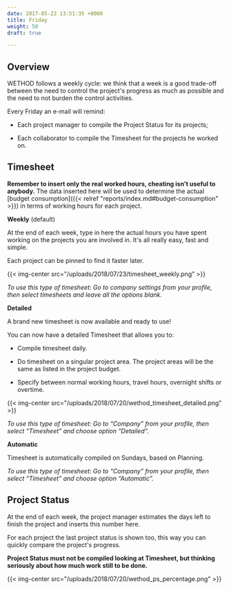 ```yaml
---
date: 2017-05-22 13:51:35 +0000
title: Friday
weight: 50
draft: true

---
```

## Overview

WETHOD follows a weekly cycle: we think that a week is a good trade-off between the need to control the project's progress as much as possible and the need to not burden the control activities.

Every Friday an e-mail will remind:

* Each project manager to compile the Project Status for its projects;

* Each collaborator to compile the Timesheet for the projects he worked on.


## Timesheet

**Remember to insert only the real worked hours, cheating isn't useful to anybody.** The data inserted here will be used to determine the actual [budget consumption]({{< relref "reports/index.md#budget-consumption" >}}) in terms of working hours for each project.


**Weekly** (default)

At the end of each week, type in here the actual hours you have spent working on the projects you are involved in. It's all really easy, fast and simple.

Each project can be pinned to find it faster later.

{{< img-center src="/uploads/2018/07/23/timesheet_weekly.png" >}}

_To use this type of timesheet:
Go to company settings from your profile, then select timesheets and leave all the options blank._


**Detailed**

A brand new timesheet is now available and ready to use!

You can now have a detailed Timesheet that allows you to:

* Compile timesheet daily.

* Do timesheet on a singular project area. 
  The project areas will be the same as listed in the project budget. 

* Specify between normal working hours, travel hours, overnight shifts or     overtime.

{{< img-center src="/uploads/2018/07/20/wethod_timesheet_detailed.png" >}}

_To use this type of timesheet: 
Go to “Company” from your profile, then select “Timesheet” and choose option “Detailed”._


**Automatic** 

Timesheet is automatically compiled on Sundays, based on Planning.

_To use this type of timesheet: 
Go to “Company” from your profile, then select “Timesheet” and choose option “Automatic”._




## Project Status

At the end of each week, the project manager estimates the days left to finish the project and inserts this number here.

For each project the last project status is shown too, this way you can quickly compare the project's progress.

**Project Status must not be compiled looking at Timesheet, but thinking seriously about how much work still to be done.**

{{< img-center src="/uploads/2018/07/20/wethod_ps_percentage.png" >}}



